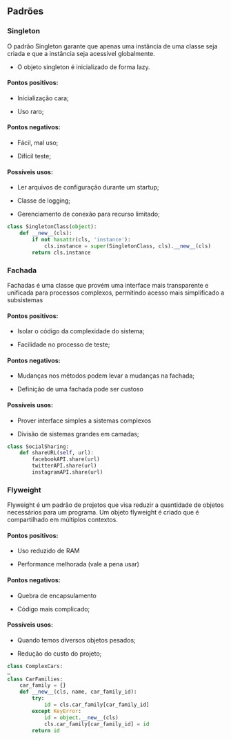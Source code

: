 ## Padrões

### Singleton

O padrão Singleton garante que apenas uma instância de uma classe seja criada e que a instância seja acessível globalmente.

- O objeto singleton é inicializado de forma lazy.

#### Pontos positivos:

- Inicialização cara;

- Uso raro;


#### Pontos negativos:

- Fácil, mal uso;

- Difícil teste;

#### Possíveis usos:

- Ler arquivos de configuração durante um startup;

- Classe de logging;

- Gerenciamento de conexão para recurso limitado;

```python
class SingletonClass(object):
    def __new__(cls):
        if not hasattr(cls, 'instance'):
            cls.instance = super(SingletonClass, cls).__new__(cls)
        return cls.instance
```


### Fachada

Fachadas é uma classe que provém uma interface mais transparente e unificada para processos complexos, permitindo acesso mais simplificado a subsistemas

#### Pontos positivos:

- Isolar o código da complexidade do sistema;

- Facilidade no processo de teste;

#### Pontos negativos:

- Mudanças nos métodos podem levar a mudanças na fachada;

- Definição de uma fachada pode ser custoso

#### Possíveis usos:

- Prover interface simples a sistemas complexos

- Divisão de sistemas grandes em camadas;



```python
class SocialSharing:
    def shareURL(self, url):
        facebookAPI.share(url)
        twitterAPI.share(url)
        instagramAPI.share(url)

```

### Flyweight

Flyweight é um padrão de projetos que visa reduzir a quantidade de objetos necessários para um programa. Um objeto flyweight é criado que é compartilhado em múltiplos contextos.

#### Pontos positivos:

- Uso reduzido de RAM

- Performance melhorada (vale a pena usar)

#### Pontos negativos:

- Quebra de encapsulamento

- Código mais complicado;

#### Possíveis usos:

- Quando temos diversos objetos pesados;

- Redução do custo do projeto;


```python
class ComplexCars:
…
class CarFamilies:
	car_family = {}
    def __new__(cls, name, car_family_id):
        try:
            id = cls.car_family[car_family_id]
        except KeyError:
            id = object.__new__(cls)
            cls.car_family[car_family_id] = id
        return id
```